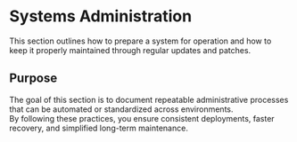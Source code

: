 # Systems Administration

This section outlines how to prepare a system for operation and how to keep it properly maintained through regular updates and patches.

## Purpose

The goal of this section is to document repeatable administrative processes that can be automated or standardized across environments.  
By following these practices, you ensure consistent deployments, faster recovery, and simplified long-term maintenance.
